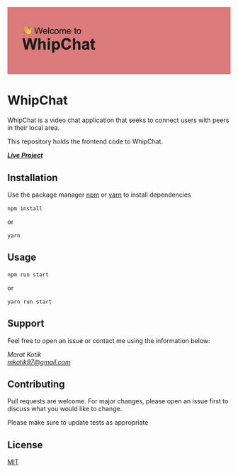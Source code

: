 ![alt text](./banner.png)

# WhipChat

WhipChat is a video chat application that seeks to connect users with peers in their local area.

This repository holds the frontend code to WhipChat.

**_[Live Project](http://chatroom-fe.s3.us-east-2.amazonaws.com/index.html)_**

## Installation

Use the package manager [npm](https://www.npmjs.com/) or [yarn](https://yarnpkg.com/) to install dependencies

```
npm install
```

or

```
yarn
```

## Usage

```
npm run start
```

or

```
yarn run start
```

## Support

Feel free to open an issue or contact me using the information below:

_Marat Kotik_  
*mkotik97@gmail.com*

## Contributing

Pull requests are welcome. For major changes, please open an issue first to discuss what you would like to change.

Please make sure to update tests as appropriate

## License

[MIT](https://choosealicense.com/licenses/mit/)
